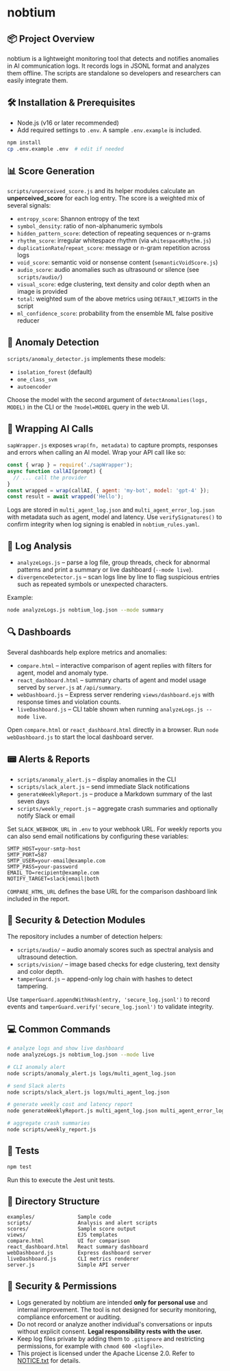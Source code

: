 # nobtium

## 📦 Project Overview

nobtium is a lightweight monitoring tool that detects and notifies anomalies in AI communication logs. It records logs in JSONL format and analyzes them offline. The scripts are standalone so developers and researchers can easily integrate them.

## 🛠️ Installation & Prerequisites

- Node.js (v16 or later recommended)
- Add required settings to `.env`. A sample `.env.example` is included.

```bash
npm install
cp .env.example .env  # edit if needed
```

## 📊 Score Generation

`scripts/unperceived_score.js` and its helper modules calculate an **unperceived_score** for each log entry.  The score is a weighted mix of several signals:

- `entropy_score`: Shannon entropy of the text
- `symbol_density`: ratio of non-alphanumeric symbols
- `hidden_pattern_score`: detection of repeating sequences or n-grams
- `rhythm_score`: irregular whitespace rhythm (via `whitespaceRhythm.js`)
- `duplicationRate`/`repeat_score`: message or n-gram repetition across logs
- `void_score`: semantic void or nonsense content (`semanticVoidScore.js`)
- `audio_score`: audio anomalies such as ultrasound or silence (see `scripts/audio/`)
- `visual_score`: edge clustering, text density and color depth when an image is provided
- `total`: weighted sum of the above metrics using `DEFAULT_WEIGHTS` in the script
- `ml_confidence_score`: probability from the ensemble ML false positive reducer

## 🚨 Anomaly Detection

`scripts/anomaly_detector.js` implements these models:

- `isolation_forest` (default)
- `one_class_svm`
- `autoencoder`

Choose the model with the second argument of `detectAnomalies(logs, MODEL)` in the CLI or the `?model=MODEL` query in the web UI.

## 🧩 Wrapping AI Calls

`sapWrapper.js` exposes `wrap(fn, metadata)` to capture prompts, responses and
errors when calling an AI model.  Wrap your API call like so:

```javascript
const { wrap } = require('./sapWrapper');
async function callAI(prompt) {
  // ... call the provider
}
const wrapped = wrap(callAI, { agent: 'my-bot', model: 'gpt-4' });
const result = await wrapped('Hello');
```
Logs are stored in `multi_agent_log.json` and `multi_agent_error_log.json` with
metadata such as agent, model and latency.  Use `verifySignatures()` to confirm
integrity when log signing is enabled in `nobtium_rules.yaml`.

## 📝 Log Analysis

- `analyzeLogs.js` – parse a log file, group threads, check for abnormal
  patterns and print a summary or live dashboard (`--mode live`).
- `divergenceDetector.js` – scan logs line by line to flag suspicious entries
  such as repeated symbols or unexpected characters.

Example:

```bash
node analyzeLogs.js nobtium_log.json --mode summary
```

## 🔍 Dashboards

Several dashboards help explore metrics and anomalies:

- `compare.html` – interactive comparison of agent replies with filters for agent, model and anomaly type.
- `react_dashboard.html` – summary charts of agent and model usage served by `server.js` at `/api/summary`.
- `webDashboard.js` – Express server rendering `views/dashboard.ejs` with response times and violation counts.
- `liveDashboard.js` – CLI table shown when running `analyzeLogs.js --mode live`.

Open `compare.html` or `react_dashboard.html` directly in a browser. Run `node webDashboard.js` to start the local dashboard server.

## 📟 Alerts & Reports

- `scripts/anomaly_alert.js` – display anomalies in the CLI
- `scripts/slack_alert.js` – send immediate Slack notifications
- `generateWeeklyReport.js` – produce a Markdown summary of the last seven days
- `scripts/weekly_report.js` – aggregate crash summaries and optionally notify Slack or email

Set `SLACK_WEBHOOK_URL` in `.env` to your webhook URL. For weekly reports you can also send email notifications by configuring these variables:

```env
SMTP_HOST=your-smtp-host
SMTP_PORT=587
SMTP_USER=your-email@example.com
SMTP_PASS=your-password
EMAIL_TO=recipient@example.com
NOTIFY_TARGET=slack|email|both
```
`COMPARE_HTML_URL` defines the base URL for the comparison dashboard link included in the report.

## 🔐 Security & Detection Modules

The repository includes a number of detection helpers:

- `scripts/audio/` – audio anomaly scores such as spectral analysis and ultrasound detection.
- `scripts/vision/` – image based checks for edge clustering, text density and color depth.
- `tamperGuard.js` – append-only log chain with hashes to detect tampering.

Use `tamperGuard.appendWithHash(entry, 'secure_log.jsonl')` to record events and `tamperGuard.verify('secure_log.jsonl')` to validate integrity.

## 💻 Common Commands

```bash
# analyze logs and show live dashboard
node analyzeLogs.js nobtium_log.json --mode live

# CLI anomaly alert
node scripts/anomaly_alert.js logs/multi_agent_log.json

# send Slack alerts
node scripts/slack_alert.js logs/multi_agent_log.json

# generate weekly cost and latency report
node generateWeeklyReport.js multi_agent_log.json multi_agent_error_log.json

# aggregate crash summaries
node scripts/weekly_report.js
```

## 🧪 Tests

```bash
npm test
```

Run this to execute the Jest unit tests.

## 📂 Directory Structure

```
examples/              Sample code
scripts/               Analysis and alert scripts
scores/                Sample score output
views/                 EJS templates
compare.html           UI for comparison
react_dashboard.html   React summary dashboard
webDashboard.js        Express dashboard server
liveDashboard.js       CLI metrics renderer
server.js              Simple API server
```

## 🔐 Security & Permissions

- Logs generated by nobtium are intended **only for personal use** and
  internal improvement. The tool is not designed for security monitoring,
  compliance enforcement or auditing.
- Do not record or analyze another individual's conversations or inputs
  without explicit consent. **Legal responsibility rests with the user.**
- Keep log files private by adding them to `.gitignore` and restricting
  permissions, for example with `chmod 600 <logfile>`.
- This project is licensed under the Apache License 2.0. Refer to
  [NOTICE.txt](NOTICE.txt) for details.
